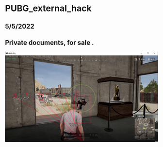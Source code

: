 # PUBG_external_hack
## 5/5/2022
## Private documents, for sale .

![](https://github.com/ZZZ-Monster/PUBG-external_hack/blob/main/1.png)

